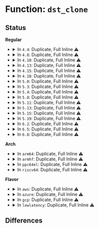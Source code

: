 # Function: <code>dst_clone</code>

## Status
<b>Regular</b>
<ul>
<li>
<details>
<summary>In <code>4.4</code>: Duplicate, Full Inline ⚠️</summary>

**Collision:** Static Duplication

**Inline:** Full

**Transformation:** False

**Instances:**

```
In drivers/net/loopback.c (ffffffff815e98d9)
Location: include/net/dst.h:269
Inline: True
```
```
In net/core/sock.c (ffffffff81702f59)
Location: include/net/dst.h:269
Inline: True
Inline callers:
  - net/core/sock.c:sock_queue_rcv_skb
```
```
In net/core/skbuff.c (ffffffff81705bc5)
Location: include/net/dst.h:269
Inline: True
Inline callers:
  - net/core/skbuff.c:__copy_skb_header
```
```
In net/core/dev.c (ffffffff81719833)
Location: include/net/dst.h:269
Inline: True
Inline callers:
  - net/core/dev.c:dev_loopback_xmit
  - net/core/dev.c:__dev_queue_xmit
```
```
In net/core/neighbour.c (ffffffff81725b38)
Location: include/net/dst.h:269
Inline: True
Inline callers:
  - net/core/neighbour.c:__neigh_event_send
```
```
In net/netfilter/nf_queue.c (ffffffff817528df)
Location: include/net/dst.h:269
Inline: True
Inline callers:
  - net/netfilter/nf_queue.c:nf_queue
```
```
In net/ipv4/route.c (ffffffff81757504)
Location: include/net/dst.h:269
Inline: True
Inline callers:
  - net/ipv4/route.c:inet_rtm_getroute
```
```
In net/ipv4/ip_options.c (ffffffff8175b45c)
Location: include/net/dst.h:269
Inline: True
Inline callers:
  - net/ipv4/ip_options.c:ip_options_rcv_srr
```
```
In net/ipv4/ip_output.c (ffffffff8175c5b0)
Location: include/net/dst.h:269
Inline: True
Inline callers:
  - net/ipv4/ip_output.c:ip_copy_metadata
```
```
In net/ipv4/udp.c (ffffffff81787e4e)
Location: include/net/dst.h:269
Inline: True
Inline callers:
  - net/ipv4/udp.c:udp_sendmsg
```
```
In net/ipv4/arp.c (ffffffff8178c30d)
Location: include/net/dst.h:269
Inline: True
```
```
In net/ipv4/icmp.c (ffffffff8178e46b)
Location: include/net/dst.h:269
Inline: True
Inline callers:
  - net/ipv4/icmp.c:icmp_route_lookup
```
```
In net/ipv4/ipmr.c (ffffffff817a73f0)
Location: include/net/dst.h:269
Inline: True
Inline callers:
  - net/ipv4/ipmr.c:ipmr_cache_report
```
```
In net/xfrm/xfrm_policy.c (ffffffff817b25ed)
Location: include/net/dst.h:269
Inline: True
Inline callers:
  - net/xfrm/xfrm_policy.c:xfrm_resolve_and_create_bundle
  - net/xfrm/xfrm_policy.c:xdst_queue_output
  - net/xfrm/xfrm_policy.c:__xfrm_route_forward
```
```
In net/xfrm/xfrm_input.c (ffffffff817bbf82)
Location: include/net/dst.h:269
Inline: True
Inline callers:
  - net/xfrm/xfrm_input.c:xfrm_input
```
```
In net/xfrm/xfrm_output.c (ffffffff817bc26a)
Location: include/net/dst.h:269
Inline: True
Inline callers:
  - net/xfrm/xfrm_output.c:xfrm_output_resume
  - net/xfrm/xfrm_output.c:xfrm_output_resume
```
```
In net/ipv6/ip6_output.c (ffffffff817c4b23)
Location: include/net/dst.h:269
Inline: True
Inline callers:
  - net/ipv6/ip6_output.c:ip6_copy_metadata
  - net/ipv6/ip6_output.c:__ip6_make_skb
```
```
In net/ipv6/route.c (ffffffff817d7b12)
Location: include/net/dst.h:269
Inline: True
Inline callers:
  - net/ipv6/route.c:rt6_do_redirect
```
```
In net/ipv6/ip6mr.c (ffffffff817f85f5)
Location: include/net/dst.h:269
Inline: True
Inline callers:
  - net/ipv6/ip6mr.c:ip6mr_cache_report
```
</details>
</li>
<li>
<details>
<summary>In <code>4.8</code>: Duplicate, Full Inline ⚠️</summary>

**Collision:** Static Duplication

**Inline:** Full

**Transformation:** False

**Instances:**

```
In drivers/net/loopback.c (ffffffff81648029)
Location: include/net/dst.h:266
Inline: True
```
```
In net/core/sock.c (ffffffff8176841c)
Location: include/net/dst.h:266
Inline: True
Inline callers:
  - net/core/sock.c:__sock_queue_rcv_skb
```
```
In net/core/skbuff.c (ffffffff8176c895)
Location: include/net/dst.h:266
Inline: True
Inline callers:
  - net/core/skbuff.c:__copy_skb_header
```
```
In net/core/dev.c (ffffffff817858fd)
Location: include/net/dst.h:266
Inline: True
Inline callers:
  - net/core/dev.c:__dev_queue_xmit
  - net/core/dev.c:dev_loopback_xmit
```
```
In net/core/neighbour.c (ffffffff8178f5e6)
Location: include/net/dst.h:266
Inline: True
Inline callers:
  - net/core/neighbour.c:__neigh_event_send
```
```
In net/netfilter/nf_queue.c (ffffffff817bea03)
Location: include/net/dst.h:266
Inline: True
Inline callers:
  - net/netfilter/nf_queue.c:nf_queue
```
```
In net/ipv4/route.c (ffffffff817c37e4)
Location: include/net/dst.h:266
Inline: True
Inline callers:
  - net/ipv4/route.c:inet_rtm_getroute
```
```
In net/ipv4/ip_options.c (ffffffff817c775e)
Location: include/net/dst.h:266
Inline: True
Inline callers:
  - net/ipv4/ip_options.c:ip_options_rcv_srr
```
```
In net/ipv4/ip_output.c (ffffffff817c93b0)
Location: include/net/dst.h:266
Inline: True
Inline callers:
  - net/ipv4/ip_output.c:ip_copy_metadata
```
```
In net/ipv4/udp.c (ffffffff817f5583)
Location: include/net/dst.h:266
Inline: True
Inline callers:
  - net/ipv4/udp.c:udp_sendmsg
```
```
In net/ipv4/arp.c (ffffffff817f993d)
Location: include/net/dst.h:266
Inline: True
```
```
In net/ipv4/icmp.c (ffffffff817fba62)
Location: include/net/dst.h:266
Inline: True
Inline callers:
  - net/ipv4/icmp.c:icmp_route_lookup
```
```
In net/ipv4/ipmr.c (ffffffff818150e0)
Location: include/net/dst.h:266
Inline: True
Inline callers:
  - net/ipv4/ipmr.c:ipmr_cache_report
```
```
In net/xfrm/xfrm_policy.c (ffffffff81823256)
Location: include/net/dst.h:266
Inline: True
Inline callers:
  - net/xfrm/xfrm_policy.c:__xfrm_route_forward
  - net/xfrm/xfrm_policy.c:xdst_queue_output
  - net/xfrm/xfrm_policy.c:xfrm_resolve_and_create_bundle
```
```
In net/xfrm/xfrm_input.c (ffffffff81828ba7)
Location: include/net/dst.h:266
Inline: True
Inline callers:
  - net/xfrm/xfrm_input.c:xfrm_input
```
```
In net/xfrm/xfrm_output.c (ffffffff8182918b)
Location: include/net/dst.h:266
Inline: True
Inline callers:
  - net/xfrm/xfrm_output.c:xfrm_output_resume
  - net/xfrm/xfrm_output.c:xfrm_output_resume
```
```
In net/ipv6/ip6_output.c (ffffffff818351aa)
Location: include/net/dst.h:266
Inline: True
Inline callers:
  - net/ipv6/ip6_output.c:__ip6_make_skb
  - net/ipv6/ip6_output.c:ip6_copy_metadata
```
```
In net/ipv6/route.c (ffffffff81846375)
Location: include/net/dst.h:266
Inline: True
Inline callers:
  - net/ipv6/route.c:rt6_do_redirect
```
```
In net/ipv6/ip6mr.c (ffffffff81867dd5)
Location: include/net/dst.h:266
Inline: True
Inline callers:
  - net/ipv6/ip6mr.c:ip6mr_cache_report
```
</details>
</li>
<li>
<details>
<summary>In <code>4.10</code>: Duplicate, Full Inline ⚠️</summary>

**Collision:** Static Duplication

**Inline:** Full

**Transformation:** False

**Instances:**

```
In drivers/net/loopback.c (ffffffff81679149)
Location: include/net/dst.h:266
Inline: True
```
```
In net/core/sock.c (ffffffff8179545c)
Location: include/net/dst.h:266
Inline: True
Inline callers:
  - net/core/sock.c:__sock_queue_rcv_skb
```
```
In net/core/skbuff.c (ffffffff81799a65)
Location: include/net/dst.h:266
Inline: True
Inline callers:
  - net/core/skbuff.c:__copy_skb_header
```
```
In net/core/dev.c (ffffffff817b2ef1)
Location: include/net/dst.h:266
Inline: True
Inline callers:
  - net/core/dev.c:__dev_queue_xmit
  - net/core/dev.c:dev_loopback_xmit
```
```
In net/core/neighbour.c (ffffffff817bce96)
Location: include/net/dst.h:266
Inline: True
Inline callers:
  - net/core/neighbour.c:__neigh_event_send
```
```
In net/netfilter/nf_queue.c (ffffffff817ee2bd)
Location: include/net/dst.h:266
Inline: True
Inline callers:
  - net/netfilter/nf_queue.c:nf_queue
```
```
In net/ipv4/route.c (ffffffff817f325a)
Location: include/net/dst.h:266
Inline: True
Inline callers:
  - net/ipv4/route.c:inet_rtm_getroute
```
```
In net/ipv4/ip_options.c (ffffffff817f724e)
Location: include/net/dst.h:266
Inline: True
Inline callers:
  - net/ipv4/ip_options.c:ip_options_rcv_srr
```
```
In net/ipv4/ip_output.c (ffffffff817f8f50)
Location: include/net/dst.h:266
Inline: True
Inline callers:
  - net/ipv4/ip_output.c:ip_copy_metadata
```
```
In net/ipv4/ip_sockglue.c (ffffffff817fdf44)
Location: include/net/dst.h:266
Inline: True
Inline callers:
  - net/ipv4/ip_sockglue.c:ipv4_pktinfo_prepare
```
```
In net/ipv4/udp.c (ffffffff8182664a)
Location: include/net/dst.h:266
Inline: True
Inline callers:
  - net/ipv4/udp.c:udp_sendmsg
```
```
In net/ipv4/arp.c (ffffffff8182a80d)
Location: include/net/dst.h:266
Inline: True
```
```
In net/ipv4/icmp.c (ffffffff8182c9a6)
Location: include/net/dst.h:266
Inline: True
Inline callers:
  - net/ipv4/icmp.c:icmp_route_lookup
```
```
In net/ipv4/ipmr.c (ffffffff818468a0)
Location: include/net/dst.h:266
Inline: True
Inline callers:
  - net/ipv4/ipmr.c:ipmr_cache_report
```
```
In net/xfrm/xfrm_policy.c (ffffffff81854ba6)
Location: include/net/dst.h:266
Inline: True
Inline callers:
  - net/xfrm/xfrm_policy.c:__xfrm_route_forward
  - net/xfrm/xfrm_policy.c:xdst_queue_output
  - net/xfrm/xfrm_policy.c:xfrm_resolve_and_create_bundle
```
```
In net/xfrm/xfrm_input.c (ffffffff8185a587)
Location: include/net/dst.h:266
Inline: True
Inline callers:
  - net/xfrm/xfrm_input.c:xfrm_input
```
```
In net/xfrm/xfrm_output.c (ffffffff8185ab6b)
Location: include/net/dst.h:266
Inline: True
Inline callers:
  - net/xfrm/xfrm_output.c:xfrm_output_resume
  - net/xfrm/xfrm_output.c:xfrm_output_resume
```
```
In net/ipv6/ip6_output.c (ffffffff81866ce8)
Location: include/net/dst.h:266
Inline: True
Inline callers:
  - net/ipv6/ip6_output.c:__ip6_make_skb
  - net/ipv6/ip6_output.c:ip6_copy_metadata
```
```
In net/ipv6/route.c (ffffffff818780d5)
Location: include/net/dst.h:266
Inline: True
Inline callers:
  - net/ipv6/route.c:rt6_do_redirect
```
```
In net/ipv6/ip6mr.c (ffffffff8189ac35)
Location: include/net/dst.h:266
Inline: True
Inline callers:
  - net/ipv6/ip6mr.c:ip6mr_cache_report
```
</details>
</li>
<li>
<details>
<summary>In <code>4.13</code>: Duplicate, Full Inline ⚠️</summary>

**Collision:** Static Duplication

**Inline:** Full

**Transformation:** False

**Instances:**

```
In drivers/net/loopback.c (ffffffff8168d8f8)
Location: include/net/dst.h:270
Inline: True
Inline callers:
  - drivers/net/loopback.c:loopback_xmit
```
```
In net/core/sock.c (ffffffff817b3a18)
Location: include/net/dst.h:270
Inline: True
Inline callers:
  - net/core/sock.c:__sock_queue_rcv_skb
```
```
In net/core/skbuff.c (ffffffff817b9349)
Location: include/net/dst.h:270
Inline: True
Inline callers:
  - net/core/skbuff.c:sock_queue_err_skb
  - net/core/skbuff.c:__copy_skb_header
```
```
In net/core/dev.c (ffffffff817d06c1)
Location: include/net/dst.h:270
Inline: True
Inline callers:
  - net/core/dev.c:__dev_queue_xmit
  - net/core/dev.c:dev_loopback_xmit
```
```
In net/core/neighbour.c (ffffffff817db5da)
Location: include/net/dst.h:270
Inline: True
Inline callers:
  - net/core/neighbour.c:__neigh_event_send
```
```
In net/netfilter/nf_queue.c (ffffffff8180e3e1)
Location: include/net/dst.h:270
Inline: True
Inline callers:
  - net/netfilter/nf_queue.c:nf_queue
```
```
In net/ipv4/ip_output.c (ffffffff81819370)
Location: include/net/dst.h:270
Inline: True
Inline callers:
  - net/ipv4/ip_output.c:ip_copy_metadata
```
```
In net/ipv4/ip_sockglue.c (ffffffff8181e357)
Location: include/net/dst.h:270
Inline: True
Inline callers:
  - net/ipv4/ip_sockglue.c:ipv4_pktinfo_prepare
```
```
In net/ipv4/udp.c (ffffffff81846da7)
Location: include/net/dst.h:270
Inline: True
Inline callers:
  - net/ipv4/udp.c:udp_sendmsg
```
```
In net/ipv4/arp.c (ffffffff8184ba20)
Location: include/net/dst.h:270
Inline: True
```
```
In net/ipv4/ipmr.c (ffffffff818695c4)
Location: include/net/dst.h:270
Inline: True
Inline callers:
  - net/ipv4/ipmr.c:ipmr_cache_report
```
```
In net/xfrm/xfrm_policy.c (ffffffff818786a7)
Location: include/net/dst.h:270
Inline: True
Inline callers:
  - net/xfrm/xfrm_policy.c:__xfrm_route_forward
  - net/xfrm/xfrm_policy.c:xdst_queue_output
```
```
In net/xfrm/xfrm_input.c (ffffffff8187e4e7)
Location: include/net/dst.h:270
Inline: True
Inline callers:
  - net/xfrm/xfrm_input.c:xfrm_input
```
```
In net/xfrm/xfrm_output.c (ffffffff8187ea1d)
Location: include/net/dst.h:270
Inline: True
Inline callers:
  - net/xfrm/xfrm_output.c:xfrm_output_resume
  - net/xfrm/xfrm_output.c:xfrm_output_resume
```
```
In net/ipv6/ip6_output.c (ffffffff8188b397)
Location: include/net/dst.h:270
Inline: True
Inline callers:
  - net/ipv6/ip6_output.c:__ip6_make_skb
  - net/ipv6/ip6_output.c:ip6_copy_metadata
```
```
In net/ipv6/route.c (ffffffff8189d2b4)
Location: include/net/dst.h:270
Inline: True
Inline callers:
  - net/ipv6/route.c:rt6_do_redirect
```
```
In net/ipv6/ip6mr.c (ffffffff818c156d)
Location: include/net/dst.h:270
Inline: True
Inline callers:
  - net/ipv6/ip6mr.c:ip6mr_cache_report
```
</details>
</li>
<li>
<details>
<summary>In <code>4.15</code>: Duplicate, Full Inline ⚠️</summary>

**Collision:** Static Duplication

**Inline:** Full

**Transformation:** False

**Instances:**

```
In net/core/skbuff.c (ffffffff81831895)
Location: include/net/dst.h:273
Inline: True
Inline callers:
  - net/core/skbuff.c:__copy_skb_header
```
```
In net/ipv4/ip_output.c (ffffffff81897930)
Location: include/net/dst.h:273
Inline: True
Inline callers:
  - net/ipv4/ip_output.c:ip_copy_metadata
```
```
In net/ipv4/udp.c (ffffffff818c67d9)
Location: include/net/dst.h:273
Inline: True
Inline callers:
  - net/ipv4/udp.c:udp_sendmsg
```
```
In net/ipv4/arp.c (ffffffff818cb690)
Location: include/net/dst.h:273
Inline: True
```
```
In net/ipv4/ipmr.c (ffffffff818e9c14)
Location: include/net/dst.h:273
Inline: True
Inline callers:
  - net/ipv4/ipmr.c:ipmr_cache_report
```
```
In net/xfrm/xfrm_output.c (ffffffff818ffa8d)
Location: include/net/dst.h:273
Inline: True
Inline callers:
  - net/xfrm/xfrm_output.c:xfrm_output_resume
```
```
In net/ipv6/ip6_output.c (ffffffff8190c5c7)
Location: include/net/dst.h:273
Inline: True
Inline callers:
  - net/ipv6/ip6_output.c:__ip6_make_skb
  - net/ipv6/ip6_output.c:ip6_copy_metadata
```
```
In net/ipv6/ip6mr.c (ffffffff819448bd)
Location: include/net/dst.h:273
Inline: True
Inline callers:
  - net/ipv6/ip6mr.c:ip6mr_cache_report
```
</details>
</li>
<li>
<details>
<summary>In <code>4.18</code>: Duplicate, Full Inline ⚠️</summary>

**Collision:** Static Duplication

**Inline:** Full

**Transformation:** False

**Instances:**

```
In net/core/skbuff.c (ffffffff8187bd85)
Location: include/net/dst.h:256
Inline: True
Inline callers:
  - net/core/skbuff.c:__copy_skb_header
```
```
In net/ipv4/ip_output.c (ffffffff818ebd5b)
Location: include/net/dst.h:256
Inline: True
Inline callers:
  - net/ipv4/ip_output.c:ip_copy_metadata
```
```
In net/ipv4/udp.c (ffffffff8191c00d)
Location: include/net/dst.h:256
Inline: True
Inline callers:
  - net/ipv4/udp.c:udp_sendmsg
```
```
In net/ipv4/arp.c (ffffffff81921b73)
Location: include/net/dst.h:256
Inline: True
```
```
In net/ipv4/ipmr.c (ffffffff819402cd)
Location: include/net/dst.h:256
Inline: True
Inline callers:
  - net/ipv4/ipmr.c:ipmr_cache_report
```
```
In net/xfrm/xfrm_output.c (ffffffff819566a3)
Location: include/net/dst.h:256
Inline: True
Inline callers:
  - net/xfrm/xfrm_output.c:xfrm_output_resume
```
```
In net/ipv6/ip6_output.c (ffffffff81963ac8)
Location: include/net/dst.h:256
Inline: True
Inline callers:
  - net/ipv6/ip6_output.c:__ip6_make_skb
  - net/ipv6/ip6_output.c:ip6_copy_metadata
```
```
In net/ipv6/ip6mr.c (ffffffff8199d5d7)
Location: include/net/dst.h:256
Inline: True
Inline callers:
  - net/ipv6/ip6mr.c:ip6mr_cache_report
```
</details>
</li>
<li>
<details>
<summary>In <code>5.0</code>: Duplicate, Full Inline ⚠️</summary>

**Collision:** Static Duplication

**Inline:** Full

**Transformation:** False

**Instances:**

```
In net/core/skbuff.c (ffffffff8189bfe5)
Location: include/net/dst.h:256
Inline: True
Inline callers:
  - net/core/skbuff.c:__copy_skb_header
```
```
In net/ipv4/ip_output.c (ffffffff8191902b)
Location: include/net/dst.h:256
Inline: True
Inline callers:
  - net/ipv4/ip_output.c:ip_copy_metadata
```
```
In net/ipv4/udp.c (ffffffff8194a5bf)
Location: include/net/dst.h:256
Inline: True
Inline callers:
  - net/ipv4/udp.c:udp_sendmsg
```
```
In net/ipv4/arp.c (ffffffff81950993)
Location: include/net/dst.h:256
Inline: True
```
```
In net/ipv4/ipmr.c (ffffffff8197014d)
Location: include/net/dst.h:256
Inline: True
Inline callers:
  - net/ipv4/ipmr.c:ipmr_cache_report
```
```
In net/xfrm/xfrm_output.c (ffffffff8198b199)
Location: include/net/dst.h:256
Inline: True
Inline callers:
  - net/xfrm/xfrm_output.c:xfrm_output_resume
```
```
In net/ipv6/ip6_output.c (ffffffff81998a72)
Location: include/net/dst.h:256
Inline: True
Inline callers:
  - net/ipv6/ip6_output.c:__ip6_make_skb
  - net/ipv6/ip6_output.c:ip6_copy_metadata
```
```
In net/ipv6/ip6mr.c (ffffffff819d4137)
Location: include/net/dst.h:256
Inline: True
Inline callers:
  - net/ipv6/ip6mr.c:ip6mr_cache_report
```
</details>
</li>
<li>
<details>
<summary>In <code>5.3</code>: Duplicate, Full Inline ⚠️</summary>

**Collision:** Static Duplication

**Inline:** Full

**Transformation:** False

**Instances:**

```
In net/core/skbuff.c (ffffffff818e689d)
Location: include/net/dst.h:245
Inline: True
Inline callers:
  - net/core/skbuff.c:__copy_skb_header
```
```
In net/ipv4/ip_output.c (ffffffff8197b02c)
Location: include/net/dst.h:245
Inline: True
Inline callers:
  - net/ipv4/ip_output.c:ip_copy_metadata
```
```
In net/ipv4/udp.c (ffffffff819aecc4)
Location: include/net/dst.h:245
Inline: True
Inline callers:
  - net/ipv4/udp.c:udp_sendmsg
```
```
In net/ipv4/arp.c (ffffffff819b5275)
Location: include/net/dst.h:245
Inline: True
```
```
In net/ipv4/ipmr.c (ffffffff819d9a00)
Location: include/net/dst.h:245
Inline: True
Inline callers:
  - net/ipv4/ipmr.c:ipmr_cache_report
```
```
In net/xfrm/xfrm_output.c (ffffffff819f66ca)
Location: include/net/dst.h:245
Inline: True
Inline callers:
  - net/xfrm/xfrm_output.c:xfrm_output_resume
```
```
In net/ipv6/ip6_output.c (ffffffff81a048df)
Location: include/net/dst.h:245
Inline: True
Inline callers:
  - net/ipv6/ip6_output.c:__ip6_make_skb
  - net/ipv6/ip6_output.c:ip6_copy_metadata
```
```
In net/ipv6/ip6mr.c (ffffffff81a42fde)
Location: include/net/dst.h:245
Inline: True
Inline callers:
  - net/ipv6/ip6mr.c:ip6mr_cache_report
```
</details>
</li>
<li>
<details>
<summary>In <code>5.4</code>: Duplicate, Full Inline ⚠️</summary>

**Collision:** Static Duplication

**Inline:** Full

**Transformation:** False

**Instances:**

```
In net/core/skbuff.c (ffffffff819189e5)
Location: include/net/dst.h:245
Inline: True
Inline callers:
  - net/core/skbuff.c:__copy_skb_header
```
```
In net/ipv4/ip_output.c (ffffffff819b199c)
Location: include/net/dst.h:245
Inline: True
Inline callers:
  - net/ipv4/ip_output.c:ip_copy_metadata
```
```
In net/ipv4/udp.c (ffffffff819e59e1)
Location: include/net/dst.h:245
Inline: True
Inline callers:
  - net/ipv4/udp.c:udp_sendmsg
```
```
In net/ipv4/arp.c (ffffffff819ebfa3)
Location: include/net/dst.h:245
Inline: True
```
```
In net/ipv4/ipmr.c (ffffffff81a10860)
Location: include/net/dst.h:245
Inline: True
Inline callers:
  - net/ipv4/ipmr.c:ipmr_cache_report
```
```
In net/xfrm/xfrm_output.c (ffffffff81a2d34a)
Location: include/net/dst.h:245
Inline: True
Inline callers:
  - net/xfrm/xfrm_output.c:xfrm_output_resume
```
```
In net/ipv6/ip6_output.c (ffffffff81a3b4d0)
Location: include/net/dst.h:245
Inline: True
Inline callers:
  - net/ipv6/ip6_output.c:__ip6_make_skb
  - net/ipv6/ip6_output.c:ip6_copy_metadata
```
```
In net/ipv6/ip6mr.c (ffffffff81a79b3e)
Location: include/net/dst.h:245
Inline: True
Inline callers:
  - net/ipv6/ip6mr.c:ip6mr_cache_report
```
</details>
</li>
<li>
<details>
<summary>In <code>5.8</code>: Duplicate, Full Inline ⚠️</summary>

**Collision:** Static Duplication

**Inline:** Full

**Transformation:** False

**Instances:**

```
In net/core/skbuff.c (ffffffff819ec830)
Location: include/net/dst.h:244
Inline: True
Inline callers:
  - net/core/skbuff.c:__copy_skb_header
```
```
In net/ipv4/route.c (ffffffff81a957b1)
Location: include/net/dst.h:244
Inline: True
Inline callers:
  - net/ipv4/route.c:ip_route_use_hint
```
```
In net/ipv4/ip_output.c (ffffffff81a9c1e0)
Location: include/net/dst.h:244
Inline: True
Inline callers:
  - net/ipv4/ip_output.c:ip_copy_metadata
```
```
In net/ipv4/udp.c (ffffffff81ad5790)
Location: include/net/dst.h:244
Inline: True
Inline callers:
  - net/ipv4/udp.c:udp_sendmsg
```
```
In net/ipv4/arp.c (ffffffff81ada048)
Location: include/net/dst.h:244
Inline: True
Inline callers:
  - net/ipv4/arp.c:arp_send
```
```
In net/ipv4/ipmr.c (ffffffff81b02299)
Location: include/net/dst.h:244
Inline: True
Inline callers:
  - net/ipv4/ipmr.c:ipmr_cache_report
```
```
In net/xfrm/xfrm_output.c (ffffffff81b1ef2a)
Location: include/net/dst.h:244
Inline: True
Inline callers:
  - net/xfrm/xfrm_output.c:skb_dst_pop
```
```
In net/ipv6/ip6_output.c (ffffffff81b30a8f)
Location: include/net/dst.h:244
Inline: True
Inline callers:
  - net/ipv6/ip6_output.c:__ip6_make_skb
  - net/ipv6/ip6_output.c:ip6_sk_dst_lookup_flow
  - net/ipv6/ip6_output.c:ip6_copy_metadata
```
```
In net/ipv6/ip6_input.c (ffffffff81b316a0)
Location: include/net/dst.h:244
Inline: True
```
```
In net/ipv6/ip6mr.c (ffffffff81b747e3)
Location: include/net/dst.h:244
Inline: True
Inline callers:
  - net/ipv6/ip6mr.c:ip6mr_cache_report
```
</details>
</li>
<li>
<details>
<summary>In <code>5.11</code>: Duplicate, Full Inline ⚠️</summary>

**Collision:** Static Duplication

**Inline:** Full

**Transformation:** False

**Instances:**

```
In net/core/skbuff.c (ffffffff819ec4f0)
Location: include/net/dst.h:244
Inline: True
Inline callers:
  - net/core/skbuff.c:__copy_skb_header
```
```
In net/sched/sch_frag.c (ffffffff81a6f3e8)
Location: include/net/dst.h:244
Inline: True
Inline callers:
  - net/sched/sch_frag.c:sch_frag_xmit
```
```
In net/ipv4/route.c (ffffffff81a9f841)
Location: include/net/dst.h:244
Inline: True
Inline callers:
  - net/ipv4/route.c:ip_route_use_hint
```
```
In net/ipv4/ip_output.c (ffffffff81aa6040)
Location: include/net/dst.h:244
Inline: True
Inline callers:
  - net/ipv4/ip_output.c:ip_copy_metadata
```
```
In net/ipv4/udp.c (ffffffff81ae1d2e)
Location: include/net/dst.h:244
Inline: True
Inline callers:
  - net/ipv4/udp.c:udp_sendmsg
```
```
In net/ipv4/arp.c (ffffffff81ae6ab8)
Location: include/net/dst.h:244
Inline: True
Inline callers:
  - net/ipv4/arp.c:arp_send
```
```
In net/ipv4/ipmr.c (ffffffff81b1063e)
Location: include/net/dst.h:244
Inline: True
Inline callers:
  - net/ipv4/ipmr.c:ipmr_cache_report
```
```
In net/xfrm/xfrm_output.c (ffffffff81b2d7da)
Location: include/net/dst.h:244
Inline: True
Inline callers:
  - net/xfrm/xfrm_output.c:skb_dst_pop
```
```
In net/ipv6/ip6_output.c (ffffffff81b3f6bf)
Location: include/net/dst.h:244
Inline: True
Inline callers:
  - net/ipv6/ip6_output.c:__ip6_make_skb
  - net/ipv6/ip6_output.c:ip6_sk_dst_lookup_flow
  - net/ipv6/ip6_output.c:ip6_copy_metadata
```
```
In net/ipv6/ip6_input.c (ffffffff81b40290)
Location: include/net/dst.h:244
Inline: True
```
```
In net/ipv6/ip6mr.c (ffffffff81b83557)
Location: include/net/dst.h:244
Inline: True
Inline callers:
  - net/ipv6/ip6mr.c:ip6mr_cache_report
```
</details>
</li>
<li>
<details>
<summary>In <code>5.13</code>: Duplicate, Full Inline ⚠️</summary>

**Collision:** Static Duplication

**Inline:** Full

**Transformation:** False

**Instances:**

```
In net/core/skbuff.c (ffffffff819d29e0)
Location: include/net/dst.h:247
Inline: True
Inline callers:
  - net/core/skbuff.c:__copy_skb_header
```
```
In net/sched/sch_frag.c (ffffffff81a57cbb)
Location: include/net/dst.h:247
Inline: True
Inline callers:
  - net/sched/sch_frag.c:sch_frag_xmit
```
```
In net/ipv4/route.c (ffffffff81a8a781)
Location: include/net/dst.h:247
Inline: True
Inline callers:
  - net/ipv4/route.c:ip_route_use_hint
```
```
In net/ipv4/ip_output.c (ffffffff81a91200)
Location: include/net/dst.h:247
Inline: True
Inline callers:
  - net/ipv4/ip_output.c:ip_copy_metadata
```
```
In net/ipv4/udp.c (ffffffff81acba01)
Location: include/net/dst.h:247
Inline: True
Inline callers:
  - net/ipv4/udp.c:udp_sendmsg
```
```
In net/ipv4/arp.c (ffffffff81ad1d88)
Location: include/net/dst.h:247
Inline: True
Inline callers:
  - net/ipv4/arp.c:arp_send
```
```
In net/ipv4/ipmr.c (ffffffff81afe24e)
Location: include/net/dst.h:247
Inline: True
Inline callers:
  - net/ipv4/ipmr.c:ipmr_cache_report
```
```
In net/xfrm/xfrm_output.c (ffffffff81b1c522)
Location: include/net/dst.h:247
Inline: True
Inline callers:
  - net/xfrm/xfrm_output.c:xfrm_output_one
```
```
In net/ipv6/ip6_output.c (ffffffff81b2d55d)
Location: include/net/dst.h:247
Inline: True
Inline callers:
  - net/ipv6/ip6_output.c:__ip6_make_skb
  - net/ipv6/ip6_output.c:ip6_sk_dst_lookup_flow
  - net/ipv6/ip6_output.c:ip6_copy_metadata
```
```
In net/ipv6/ip6_input.c (ffffffff81b2e8a0)
Location: include/net/dst.h:247
Inline: True
```
```
In net/ipv6/ip6mr.c (ffffffff81b721ca)
Location: include/net/dst.h:247
Inline: True
Inline callers:
  - net/ipv6/ip6mr.c:ip6mr_cache_report
```
</details>
</li>
<li>
<details>
<summary>In <code>5.15</code>: Duplicate, Full Inline ⚠️</summary>

**Collision:** Static Duplication

**Inline:** Full

**Transformation:** False

**Instances:**

```
In net/core/skbuff.c (ffffffff81a82657)
Location: include/net/dst.h:247
Inline: True
Inline callers:
  - net/core/skbuff.c:__copy_skb_header
```
```
In net/sched/sch_frag.c (ffffffff81b10c86)
Location: include/net/dst.h:247
Inline: True
Inline callers:
  - net/sched/sch_frag.c:sch_frag_xmit
```
```
In net/ipv4/route.c (ffffffff81b45671)
Location: include/net/dst.h:247
Inline: True
Inline callers:
  - net/ipv4/route.c:ip_route_use_hint
```
```
In net/ipv4/ip_output.c (ffffffff81b4c597)
Location: include/net/dst.h:247
Inline: True
Inline callers:
  - net/ipv4/ip_output.c:ip_copy_metadata
```
```
In net/ipv4/udp.c (ffffffff81b8a291)
Location: include/net/dst.h:247
Inline: True
Inline callers:
  - net/ipv4/udp.c:udp_sendmsg
```
```
In net/ipv4/arp.c (ffffffff81b909d8)
Location: include/net/dst.h:247
Inline: True
Inline callers:
  - net/ipv4/arp.c:arp_send
```
```
In net/ipv4/ipmr.c (ffffffff81bbf4de)
Location: include/net/dst.h:247
Inline: True
Inline callers:
  - net/ipv4/ipmr.c:ipmr_cache_report
```
```
In net/xfrm/xfrm_output.c (ffffffff81be0e23)
Location: include/net/dst.h:247
Inline: True
Inline callers:
  - net/xfrm/xfrm_output.c:xfrm_output_one
```
```
In net/ipv6/ip6_output.c (ffffffff81bf370d)
Location: include/net/dst.h:247
Inline: True
Inline callers:
  - net/ipv6/ip6_output.c:__ip6_make_skb
  - net/ipv6/ip6_output.c:ip6_sk_dst_lookup_flow
  - net/ipv6/ip6_output.c:ip6_copy_metadata
```
```
In net/ipv6/ip6_input.c (ffffffff81bf4c6f)
Location: include/net/dst.h:247
Inline: True
```
```
In net/ipv6/ip6mr.c (ffffffff81c3c67a)
Location: include/net/dst.h:247
Inline: True
Inline callers:
  - net/ipv6/ip6mr.c:ip6mr_cache_report
```
</details>
</li>
<li>
<details>
<summary>In <code>5.19</code>: Duplicate, Full Inline ⚠️</summary>

**Collision:** Static Duplication

**Inline:** Full

**Transformation:** False

**Instances:**

```
In net/core/skbuff.c (ffffffff81bf7047)
Location: include/net/dst.h:248
Inline: True
Inline callers:
  - net/core/skbuff.c:__copy_skb_header
```
```
In net/sched/sch_frag.c (ffffffff81c97e04)
Location: include/net/dst.h:248
Inline: True
Inline callers:
  - net/sched/sch_frag.c:sch_frag_xmit
```
```
In net/ipv4/route.c (ffffffff81cd238c)
Location: include/net/dst.h:248
Inline: True
Inline callers:
  - net/ipv4/route.c:ip_route_use_hint
```
```
In net/ipv4/ip_output.c (ffffffff81cd9be7)
Location: include/net/dst.h:248
Inline: True
Inline callers:
  - net/ipv4/ip_output.c:ip_copy_metadata
```
```
In net/ipv4/udp.c (ffffffff81d1db74)
Location: include/net/dst.h:248
Inline: True
Inline callers:
  - net/ipv4/udp.c:udp_sendmsg
```
```
In net/ipv4/arp.c (ffffffff81d21ecc)
Location: include/net/dst.h:248
Inline: True
Inline callers:
  - net/ipv4/arp.c:arp_send
```
```
In net/ipv4/ipmr.c (ffffffff81d54278)
Location: include/net/dst.h:248
Inline: True
Inline callers:
  - net/ipv4/ipmr.c:ipmr_cache_report
```
```
In net/xfrm/xfrm_output.c (ffffffff81d77d0e)
Location: include/net/dst.h:248
Inline: True
Inline callers:
  - net/xfrm/xfrm_output.c:xfrm_output_one
```
```
In net/ipv6/ip6_output.c (ffffffff81d88ae4)
Location: include/net/dst.h:248
Inline: True
Inline callers:
  - net/ipv6/ip6_output.c:ip6_sk_dst_lookup_flow
  - net/ipv6/ip6_output.c:ip6_copy_metadata
```
```
In net/ipv6/ip6_input.c (ffffffff81d8da90)
Location: include/net/dst.h:248
Inline: True
```
```
In net/ipv6/ip6mr.c (ffffffff81ddaa57)
Location: include/net/dst.h:248
Inline: True
Inline callers:
  - net/ipv6/ip6mr.c:ip6mr_cache_report
```
</details>
</li>
<li>
<details>
<summary>In <code>6.2</code>: Duplicate, Full Inline ⚠️</summary>

**Collision:** Static Duplication

**Inline:** Full

**Transformation:** False

**Instances:**

```
In net/core/skbuff.c (ffffffff81da5fb7)
Location: include/net/dst.h:242
Inline: True
Inline callers:
  - net/core/skbuff.c:__copy_skb_header
```
```
In net/sched/sch_frag.c (ffffffff81e53da4)
Location: include/net/dst.h:242
Inline: True
Inline callers:
  - net/sched/sch_frag.c:sch_frag_xmit
```
```
In net/ipv4/route.c (ffffffff81e929bc)
Location: include/net/dst.h:242
Inline: True
Inline callers:
  - net/ipv4/route.c:ip_route_use_hint
```
```
In net/ipv4/ip_output.c (ffffffff81e9a377)
Location: include/net/dst.h:242
Inline: True
Inline callers:
  - net/ipv4/ip_output.c:ip_copy_metadata
```
```
In net/ipv4/udp.c (ffffffff81ee4c33)
Location: include/net/dst.h:242
Inline: True
Inline callers:
  - net/ipv4/udp.c:udp_sendmsg
```
```
In net/ipv4/arp.c (ffffffff81ee932c)
Location: include/net/dst.h:242
Inline: True
Inline callers:
  - net/ipv4/arp.c:arp_send
```
```
In net/ipv4/ipmr.c (ffffffff81f1e458)
Location: include/net/dst.h:242
Inline: True
Inline callers:
  - net/ipv4/ipmr.c:ipmr_cache_report
```
```
In net/xfrm/xfrm_output.c (ffffffff81f444a5)
Location: include/net/dst.h:242
Inline: True
Inline callers:
  - net/xfrm/xfrm_output.c:xfrm_output_one
```
```
In net/ipv6/ip6_output.c (ffffffff81f568e4)
Location: include/net/dst.h:242
Inline: True
Inline callers:
  - net/ipv6/ip6_output.c:ip6_sk_dst_lookup_flow
  - net/ipv6/ip6_output.c:ip6_copy_metadata
```
```
In net/ipv6/ip6_input.c (ffffffff81f5bbc0)
Location: include/net/dst.h:242
Inline: True
```
```
In net/ipv6/ip6mr.c (ffffffff81fac766)
Location: include/net/dst.h:242
Inline: True
Inline callers:
  - net/ipv6/ip6mr.c:ip6mr_cache_report
```
</details>
</li>
<li>
<details>
<summary>In <code>6.5</code>: Duplicate, Full Inline ⚠️</summary>

**Collision:** Static Duplication

**Inline:** Full

**Transformation:** False

**Instances:**

```
In net/core/skbuff.c (ffffffff81e150a7)
Location: include/net/dst.h:256
Inline: True
Inline callers:
  - net/core/skbuff.c:__copy_skb_header
```
```
In net/sched/sch_frag.c (ffffffff81eaf624)
Location: include/net/dst.h:256
Inline: True
Inline callers:
  - net/sched/sch_frag.c:sch_frag_xmit
```
```
In net/ipv4/route.c (ffffffff81ef115d)
Location: include/net/dst.h:256
Inline: True
Inline callers:
  - net/ipv4/route.c:ip_route_use_hint
```
```
In net/ipv4/ip_output.c (ffffffff81ef8cd7)
Location: include/net/dst.h:256
Inline: True
Inline callers:
  - net/ipv4/ip_output.c:ip_copy_metadata
```
```
In net/ipv4/udp.c (ffffffff81f445f4)
Location: include/net/dst.h:256
Inline: True
Inline callers:
  - net/ipv4/udp.c:udp_sendmsg
```
```
In net/ipv4/arp.c (ffffffff81f48c5c)
Location: include/net/dst.h:256
Inline: True
Inline callers:
  - net/ipv4/arp.c:arp_send
```
```
In net/ipv4/ipmr.c (ffffffff81f7df48)
Location: include/net/dst.h:256
Inline: True
Inline callers:
  - net/ipv4/ipmr.c:ipmr_cache_report
```
```
In net/xfrm/xfrm_output.c (ffffffff81fa3c8d)
Location: include/net/dst.h:256
Inline: True
Inline callers:
  - net/xfrm/xfrm_output.c:xfrm_output_one
```
```
In net/ipv6/ip6_output.c (ffffffff81fb62e3)
Location: include/net/dst.h:256
Inline: True
Inline callers:
  - net/ipv6/ip6_output.c:ip6_sk_dst_lookup_flow
  - net/ipv6/ip6_output.c:ip6_copy_metadata
```
```
In net/ipv6/ip6_input.c (ffffffff81fbb980)
Location: include/net/dst.h:256
Inline: True
```
```
In net/ipv6/ip6mr.c (ffffffff8200cf06)
Location: include/net/dst.h:256
Inline: True
Inline callers:
  - net/ipv6/ip6mr.c:ip6mr_cache_report
```
</details>
</li>
<li>
<details>
<summary>In <code>6.8</code>: Duplicate, Full Inline ⚠️</summary>

**Collision:** Static Duplication

**Inline:** Full

**Transformation:** False

**Instances:**

```
In net/core/skbuff.c (ffffffff81ed2447)
Location: include/net/dst.h:249
Inline: True
Inline callers:
  - net/core/skbuff.c:__copy_skb_header
```
```
In net/sched/sch_frag.c (ffffffff81f720a4)
Location: include/net/dst.h:249
Inline: True
Inline callers:
  - net/sched/sch_frag.c:sch_frag_xmit
```
```
In net/ipv4/route.c (ffffffff81fb52ad)
Location: include/net/dst.h:249
Inline: True
Inline callers:
  - net/ipv4/route.c:ip_route_use_hint
```
```
In net/ipv4/ip_output.c (ffffffff81fbcbf7)
Location: include/net/dst.h:249
Inline: True
Inline callers:
  - net/ipv4/ip_output.c:ip_copy_metadata
```
```
In net/ipv4/udp.c (ffffffff8200a5ce)
Location: include/net/dst.h:249
Inline: True
Inline callers:
  - net/ipv4/udp.c:udp_sendmsg
```
```
In net/ipv4/arp.c (ffffffff8200edbc)
Location: include/net/dst.h:249
Inline: True
Inline callers:
  - net/ipv4/arp.c:arp_send
```
```
In net/xfrm/xfrm_output.c (ffffffff82070fba)
Location: include/net/dst.h:249
Inline: True
Inline callers:
  - net/xfrm/xfrm_output.c:xfrm_output_one
```
```
In net/ipv6/ip6_output.c (ffffffff820839a3)
Location: include/net/dst.h:249
Inline: True
Inline callers:
  - net/ipv6/ip6_output.c:ip6_sk_dst_lookup_flow
  - net/ipv6/ip6_output.c:ip6_copy_metadata
```
```
In net/ipv6/ip6_input.c (ffffffff82088db7)
Location: include/net/dst.h:249
Inline: True
```
```
In net/ipv6/ip6mr.c (ffffffff820dbed6)
Location: include/net/dst.h:249
Inline: True
Inline callers:
  - net/ipv6/ip6mr.c:ip6mr_cache_report
```
</details>
</li>
</ul>
<b>Arch</b>
<ul>
<li>
<details>
<summary>In <code>arm64</code>: Duplicate, Full Inline ⚠️</summary>

**Collision:** Static Duplication

**Inline:** Full

**Transformation:** False

**Instances:**

```
In net/core/skbuff.c (ffff800010bb4790)
Location: include/net/dst.h:245
Inline: True
Inline callers:
  - net/core/skbuff.c:__copy_skb_header
```
```
In net/ipv4/ip_output.c (ffff800010c62358)
Location: include/net/dst.h:245
Inline: True
Inline callers:
  - net/ipv4/ip_output.c:ip_copy_metadata
```
```
In net/ipv4/udp.c (ffff800010c9e308)
Location: include/net/dst.h:245
Inline: True
Inline callers:
  - net/ipv4/udp.c:udp_sendmsg
```
```
In net/ipv4/arp.c (ffff800010ca1a84)
Location: include/net/dst.h:245
Inline: True
```
```
In net/ipv4/ipmr.c (ffff800010ccb488)
Location: include/net/dst.h:245
Inline: True
Inline callers:
  - net/ipv4/ipmr.c:ipmr_cache_report
```
```
In net/xfrm/xfrm_output.c (ffff800010cec190)
Location: include/net/dst.h:245
Inline: True
Inline callers:
  - net/xfrm/xfrm_output.c:xfrm_output_one
```
```
In net/ipv6/ip6_output.c (ffff800010cfc5d8)
Location: include/net/dst.h:245
Inline: True
Inline callers:
  - net/ipv6/ip6_output.c:__ip6_make_skb
  - net/ipv6/ip6_output.c:ip6_copy_metadata
```
```
In net/ipv6/ip6mr.c (ffff800010d43e20)
Location: include/net/dst.h:245
Inline: True
Inline callers:
  - net/ipv6/ip6mr.c:ip6mr_cache_report
```
</details>
</li>
<li>
<details>
<summary>In <code>armhf</code>: Duplicate, Full Inline ⚠️</summary>

**Collision:** Static Duplication

**Inline:** Full

**Transformation:** False

**Instances:**

```
In net/core/skbuff.c (c0cd0544)
Location: include/net/dst.h:245
Inline: True
Inline callers:
  - net/core/skbuff.c:__copy_skb_header
```
```
In net/ipv4/ip_output.c (c0d71b48)
Location: include/net/dst.h:245
Inline: True
Inline callers:
  - net/ipv4/ip_output.c:ip_copy_metadata
```
```
In net/ipv4/udp.c (c0da9110)
Location: include/net/dst.h:245
Inline: True
Inline callers:
  - net/ipv4/udp.c:udp_sendmsg
```
```
In net/ipv4/arp.c (c0dae8c4)
Location: include/net/dst.h:245
Inline: True
```
```
In net/ipv4/ipmr.c (c0dd597c)
Location: include/net/dst.h:245
Inline: True
Inline callers:
  - net/ipv4/ipmr.c:ipmr_cache_report
```
```
In net/xfrm/xfrm_output.c (c0df409c)
Location: include/net/dst.h:245
Inline: True
Inline callers:
  - net/xfrm/xfrm_output.c:xfrm_output_one
```
```
In net/ipv6/ip6_output.c (c0e039f0)
Location: include/net/dst.h:245
Inline: True
Inline callers:
  - net/ipv6/ip6_output.c:__ip6_make_skb
  - net/ipv6/ip6_output.c:ip6_copy_metadata
```
```
In net/ipv6/ip6mr.c (c0e45bd4)
Location: include/net/dst.h:245
Inline: True
Inline callers:
  - net/ipv6/ip6mr.c:ip6mr_cache_report
```
</details>
</li>
<li>
<details>
<summary>In <code>ppc64el</code>: Duplicate, Full Inline ⚠️</summary>

**Collision:** Static Duplication

**Inline:** Full

**Transformation:** False

**Instances:**

```
In net/core/skbuff.c (c000000000c87a88)
Location: include/net/dst.h:245
Inline: True
Inline callers:
  - net/core/skbuff.c:__copy_skb_header
```
```
In net/ipv4/ip_output.c (c000000000d65618)
Location: include/net/dst.h:245
Inline: True
Inline callers:
  - net/ipv4/ip_output.c:ip_copy_metadata
```
```
In net/ipv4/udp.c (c000000000db0474)
Location: include/net/dst.h:245
Inline: True
Inline callers:
  - net/ipv4/udp.c:udp_sendmsg
```
```
In net/ipv4/arp.c (c000000000db4d10)
Location: include/net/dst.h:245
Inline: True
```
```
In net/ipv4/ipmr.c (c000000000de8110)
Location: include/net/dst.h:245
Inline: True
Inline callers:
  - net/ipv4/ipmr.c:ipmr_cache_report
```
```
In net/xfrm/xfrm_output.c (c000000000e102a0)
Location: include/net/dst.h:245
Inline: True
Inline callers:
  - net/xfrm/xfrm_output.c:xfrm_output_one
```
```
In net/ipv6/ip6_output.c (c000000000e240dc)
Location: include/net/dst.h:245
Inline: True
Inline callers:
  - net/ipv6/ip6_output.c:__ip6_make_skb
  - net/ipv6/ip6_output.c:ip6_copy_metadata
```
```
In net/ipv6/ip6mr.c (c000000000e78978)
Location: include/net/dst.h:245
Inline: True
Inline callers:
  - net/ipv6/ip6mr.c:ip6mr_cache_report
```
</details>
</li>
<li>
<details>
<summary>In <code>riscv64</code>: Duplicate, Full Inline ⚠️</summary>

**Collision:** Static Duplication

**Inline:** Full

**Transformation:** False

**Instances:**

```
In net/core/skbuff.c (ffffffe000742504)
Location: include/net/dst.h:245
Inline: True
Inline callers:
  - net/core/skbuff.c:__copy_skb_header
```
```
In net/ipv4/ip_output.c (ffffffe0007c9f1e)
Location: include/net/dst.h:245
Inline: True
Inline callers:
  - net/ipv4/ip_output.c:ip_copy_metadata
```
```
In net/ipv4/udp.c (ffffffe0007f81c2)
Location: include/net/dst.h:245
Inline: True
Inline callers:
  - net/ipv4/udp.c:udp_sendmsg
```
```
In net/ipv4/arp.c (ffffffe0007fe29c)
Location: include/net/dst.h:245
Inline: True
```
```
In net/ipv4/ipmr.c (ffffffe00081e7b6)
Location: include/net/dst.h:245
Inline: True
Inline callers:
  - net/ipv4/ipmr.c:ipmr_cache_report
```
```
In net/xfrm/xfrm_output.c (ffffffe0008399b8)
Location: include/net/dst.h:245
Inline: True
Inline callers:
  - net/xfrm/xfrm_output.c:xfrm_output_one
```
```
In net/ipv6/ip6_output.c (ffffffe000846e98)
Location: include/net/dst.h:245
Inline: True
Inline callers:
  - net/ipv6/ip6_output.c:__ip6_make_skb
  - net/ipv6/ip6_output.c:ip6_copy_metadata
```
```
In net/ipv6/ip6mr.c (ffffffe00087e9ba)
Location: include/net/dst.h:245
Inline: True
Inline callers:
  - net/ipv6/ip6mr.c:ip6mr_cache_report
```
</details>
</li>
</ul>
<b>Flavor</b>
<ul>
<li>
<details>
<summary>In <code>aws</code>: Duplicate, Full Inline ⚠️</summary>

**Collision:** Static Duplication

**Inline:** Full

**Transformation:** False

**Instances:**

```
In net/core/skbuff.c (ffffffff818b89e5)
Location: include/net/dst.h:245
Inline: True
Inline callers:
  - net/core/skbuff.c:__copy_skb_header
```
```
In net/ipv4/ip_output.c (ffffffff8195180c)
Location: include/net/dst.h:245
Inline: True
Inline callers:
  - net/ipv4/ip_output.c:ip_copy_metadata
```
```
In net/ipv4/udp.c (ffffffff81985851)
Location: include/net/dst.h:245
Inline: True
Inline callers:
  - net/ipv4/udp.c:udp_sendmsg
```
```
In net/ipv4/arp.c (ffffffff8198bdd3)
Location: include/net/dst.h:245
Inline: True
```
```
In net/ipv4/ipmr.c (ffffffff819b0270)
Location: include/net/dst.h:245
Inline: True
Inline callers:
  - net/ipv4/ipmr.c:ipmr_cache_report
```
```
In net/xfrm/xfrm_output.c (ffffffff819cc9da)
Location: include/net/dst.h:245
Inline: True
Inline callers:
  - net/xfrm/xfrm_output.c:xfrm_output_resume
```
```
In net/ipv6/ip6_output.c (ffffffff819dab60)
Location: include/net/dst.h:245
Inline: True
Inline callers:
  - net/ipv6/ip6_output.c:__ip6_make_skb
  - net/ipv6/ip6_output.c:ip6_copy_metadata
```
```
In net/ipv6/ip6mr.c (ffffffff81a191ce)
Location: include/net/dst.h:245
Inline: True
Inline callers:
  - net/ipv6/ip6mr.c:ip6mr_cache_report
```
</details>
</li>
<li>
<details>
<summary>In <code>azure</code>: Duplicate, Full Inline ⚠️</summary>

**Collision:** Static Duplication

**Inline:** Full

**Transformation:** False

**Instances:**

```
In net/core/skbuff.c (ffffffff81872935)
Location: include/net/dst.h:245
Inline: True
Inline callers:
  - net/core/skbuff.c:__copy_skb_header
```
```
In net/ipv4/ip_output.c (ffffffff8190b2fc)
Location: include/net/dst.h:245
Inline: True
Inline callers:
  - net/ipv4/ip_output.c:ip_copy_metadata
```
```
In net/ipv4/udp.c (ffffffff8193f311)
Location: include/net/dst.h:245
Inline: True
Inline callers:
  - net/ipv4/udp.c:udp_sendmsg
```
```
In net/ipv4/arp.c (ffffffff81945893)
Location: include/net/dst.h:245
Inline: True
```
```
In net/ipv4/ipmr.c (ffffffff8196c8a0)
Location: include/net/dst.h:245
Inline: True
Inline callers:
  - net/ipv4/ipmr.c:ipmr_cache_report
```
```
In net/xfrm/xfrm_output.c (ffffffff819897ca)
Location: include/net/dst.h:245
Inline: True
Inline callers:
  - net/xfrm/xfrm_output.c:xfrm_output_resume
```
```
In net/ipv6/ip6_output.c (ffffffff81997920)
Location: include/net/dst.h:245
Inline: True
Inline callers:
  - net/ipv6/ip6_output.c:__ip6_make_skb
  - net/ipv6/ip6_output.c:ip6_copy_metadata
```
```
In net/ipv6/ip6mr.c (ffffffff819d5f8e)
Location: include/net/dst.h:245
Inline: True
Inline callers:
  - net/ipv6/ip6mr.c:ip6mr_cache_report
```
</details>
</li>
<li>
<details>
<summary>In <code>gcp</code>: Duplicate, Full Inline ⚠️</summary>

**Collision:** Static Duplication

**Inline:** Full

**Transformation:** False

**Instances:**

```
In net/core/skbuff.c (ffffffff819099e5)
Location: include/net/dst.h:245
Inline: True
Inline callers:
  - net/core/skbuff.c:__copy_skb_header
```
```
In net/ipv4/ip_output.c (ffffffff819bbfdc)
Location: include/net/dst.h:245
Inline: True
Inline callers:
  - net/ipv4/ip_output.c:ip_copy_metadata
```
```
In net/ipv4/udp.c (ffffffff819f0021)
Location: include/net/dst.h:245
Inline: True
Inline callers:
  - net/ipv4/udp.c:udp_sendmsg
```
```
In net/ipv4/arp.c (ffffffff819f65e3)
Location: include/net/dst.h:245
Inline: True
```
```
In net/ipv4/ipmr.c (ffffffff81a1ab10)
Location: include/net/dst.h:245
Inline: True
Inline callers:
  - net/ipv4/ipmr.c:ipmr_cache_report
```
```
In net/xfrm/xfrm_output.c (ffffffff81a3745a)
Location: include/net/dst.h:245
Inline: True
Inline callers:
  - net/xfrm/xfrm_output.c:xfrm_output_resume
```
```
In net/ipv6/ip6_output.c (ffffffff81a455e0)
Location: include/net/dst.h:245
Inline: True
Inline callers:
  - net/ipv6/ip6_output.c:__ip6_make_skb
  - net/ipv6/ip6_output.c:ip6_copy_metadata
```
```
In net/ipv6/ip6mr.c (ffffffff81a83c4e)
Location: include/net/dst.h:245
Inline: True
Inline callers:
  - net/ipv6/ip6mr.c:ip6mr_cache_report
```
</details>
</li>
<li>
<details>
<summary>In <code>lowlatency</code>: Duplicate, Full Inline ⚠️</summary>

**Collision:** Static Duplication

**Inline:** Full

**Transformation:** False

**Instances:**

```
In net/core/skbuff.c (ffffffff8192aae5)
Location: include/net/dst.h:245
Inline: True
Inline callers:
  - net/core/skbuff.c:__copy_skb_header
```
```
In net/ipv4/ip_output.c (ffffffff819c58ec)
Location: include/net/dst.h:245
Inline: True
Inline callers:
  - net/ipv4/ip_output.c:ip_copy_metadata
```
```
In net/ipv4/udp.c (ffffffff819fa8a8)
Location: include/net/dst.h:245
Inline: True
Inline callers:
  - net/ipv4/udp.c:udp_sendmsg
```
```
In net/ipv4/arp.c (ffffffff81a007f3)
Location: include/net/dst.h:245
Inline: True
```
```
In net/ipv4/ipmr.c (ffffffff81a25970)
Location: include/net/dst.h:245
Inline: True
Inline callers:
  - net/ipv4/ipmr.c:ipmr_cache_report
```
```
In net/xfrm/xfrm_output.c (ffffffff81a42dea)
Location: include/net/dst.h:245
Inline: True
Inline callers:
  - net/xfrm/xfrm_output.c:xfrm_output_resume
```
```
In net/ipv6/ip6_output.c (ffffffff81a512b0)
Location: include/net/dst.h:245
Inline: True
Inline callers:
  - net/ipv6/ip6_output.c:__ip6_make_skb
  - net/ipv6/ip6_output.c:ip6_copy_metadata
```
```
In net/ipv6/ip6mr.c (ffffffff81a9056e)
Location: include/net/dst.h:245
Inline: True
Inline callers:
  - net/ipv6/ip6mr.c:ip6mr_cache_report
```
</details>
</li>
</ul>

## Differences
